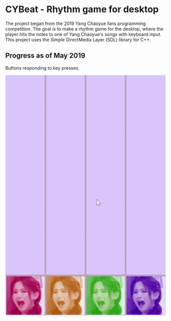 # CYBeat - Rhythm game for desktop

The project began from the 2019 Yang Chaoyue fans programming competition. The goal is to make a rhythm game for the desktop, where the player hits the notes to one of Yang Chaoyue's songs with keyboard input. This project uses the Simple DirectMedia Layer (SDL) library for C++.

## Progress as of May 2019
Buttons responding to key presses.

![buttons demonstration](https://github.com/bqianz/CYBeat/blob/master/intermediate-result-interactive-buttons.gif)
